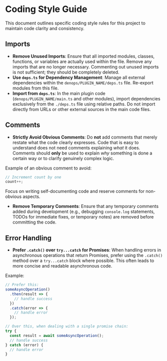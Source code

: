# Coding Style Guide

This document outlines specific coding style rules for this project to maintain code clarity and consistency.

## Imports

- **Remove Unused Imports**: Ensure that all imported modules, classes, functions, or variables are actually used within the file. Remove any imports that are no longer necessary. Commenting out unused imports is not sufficient; they should be completely deleted.
- **Use `deps.ts` for Dependency Management**: Manage all external dependencies within the `denops/PLUGIN_NAME/deps.ts` file. Re-export modules from this file.
- **Import from `deps.ts`**: In the main plugin code (`denops/PLUGIN_NAME/main.ts` and other modules), import dependencies exclusively from the `./deps.ts` file using relative paths. Do not import directly from URLs or other external sources in the main code files.

## Comments

- **Strictly Avoid Obvious Comments**: Do **not** add comments that merely restate what the code clearly expresses. Code that is easy to understand does not need comments explaining *what* it does. Comments should **only** be used to explain *why* something is done a certain way or to clarify genuinely complex logic.

Example of an obvious comment to avoid:
```typescript
// Increment count by one
count++;
```

Focus on writing self-documenting code and reserve comments for non-obvious aspects.
- **Remove Temporary Comments**: Ensure that any temporary comments added during development (e.g., debugging `console.log` statements, TODOs for immediate fixes, or temporary notes) are removed before committing the code.
## Error Handling

- **Prefer `.catch()` over `try...catch` for Promises**: When handling errors in asynchronous operations that return Promises, prefer using the `.catch()` method over a `try...catch` block where possible. This often leads to more concise and readable asynchronous code.

Example:
```typescript
// Prefer this:
someAsyncOperation()
  .then(result => {
    // handle success
  })
  .catch(error => {
    // handle error
  });

// Over this, when dealing with a single promise chain:
try {
  const result = await someAsyncOperation();
  // handle success
} catch (error) {
  // handle error
}
```